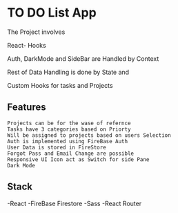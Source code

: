 # TO DO List App

The Project involves

React- Hooks

Auth, DarkMode and SideBar are Handled by Context

Rest of Data Handling is done by State and  

Custom Hooks for tasks and Projects

## Features
    Projects can be for the wase of refernce
    Tasks have 3 categories based on Priorty 
    Will be assigned to projects based on users Selection
    Auth is implemented using FireBase Auth
    User Data is stored in FireStore
    Forgot Pass and Email Change are possible
    Responsive UI Icon act as Switch for side Pane
    Dark Mode
## Stack

-React
-FireBase Firestore
-Sass
-React Router




